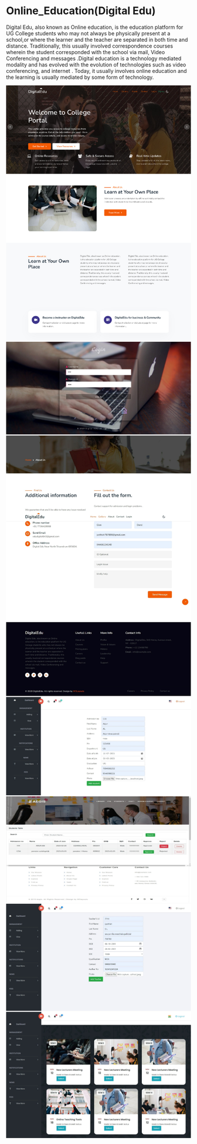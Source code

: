 # Online_Education(Digital Edu)
<p>Digital Edu, also known as Online education, is the education platform for UG College students who may not always be physically present at a
  school,or where the learner and the teacher are separated in both time and distance. Traditionally, this usually involved correspondence courses
  wherein the student corresponded with the school via mail, Video Conferencing and messages .Digital education is a technology mediated modality 
  and has evolved with the evolution of technologies such as video conferencing, and internet . Today, it usually involves online education and the 
  learning is usually mediated by some form of technology.</p>
<img src="Screenshots/0.jpg">
<img src="Screenshots/1.jpg">
<img src="Screenshots/2.jpg">
<img src="Screenshots/3.jpg">
<img src="Screenshots/4.jpg">
<img src="Screenshots/5.jpg">
<img src="Screenshots/6.jpg">



